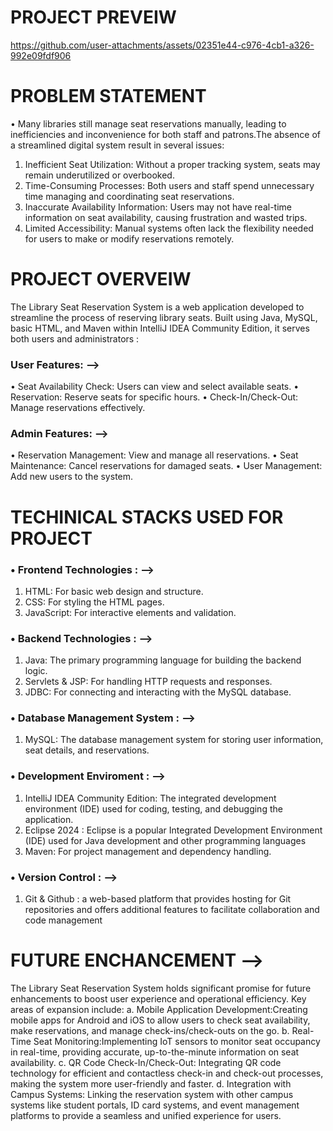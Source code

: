 # PROJECT PREVEIW 
https://github.com/user-attachments/assets/02351e44-c976-4cb1-a326-992e09fdf906

# PROBLEM STATEMENT
•	Many libraries still manage seat reservations manually, leading to inefficiencies and inconvenience for both staff and patrons.The absence of a streamlined digital system result in several issues:
1.	Inefficient Seat Utilization: Without a proper tracking system, seats may remain underutilized or overbooked.
2.	Time-Consuming Processes: Both users and staff spend unnecessary time managing and coordinating seat reservations.
3.	Inaccurate Availability Information: Users may not have real-time information on seat availability, causing frustration and wasted trips.
4.	Limited Accessibility: Manual systems often lack the flexibility needed for users to make or modify reservations remotely.
   
# PROJECT OVERVEIW
The Library Seat Reservation System is a web application developed to streamline the process of reserving library seats. Built using Java, MySQL, basic HTML, and Maven within IntelliJ IDEA Community Edition, it serves both users and administrators : 

### User Features: -->
•	Seat Availability Check: Users can view and select available seats.
•	Reservation: Reserve seats for specific hours.
•	Check-In/Check-Out: Manage reservations effectively.

### Admin Features: -->
•	Reservation Management: View and manage all reservations.
•	Seat Maintenance: Cancel reservations for damaged seats.
•	User Management: Add new users to the system.

# TECHINICAL STACKS USED FOR PROJECT 

### •	Frontend Technologies : -->
1.	HTML: For basic web design and structure.
2.	CSS: For styling the HTML pages.
3.	JavaScript: For interactive elements and validation.

### •	Backend Technologies : -->
1.	Java: The primary programming language for building the backend logic.
2.	Servlets & JSP: For handling HTTP requests and responses.
3.	JDBC: For connecting and interacting with the MySQL database.

### •	Database Management System : --> 
1.	MySQL: The database management system for storing user information, seat details, and reservations.

### •	Development Enviroment : -->
1.	IntelliJ IDEA Community Edition: The integrated development environment (IDE) used for coding, testing, and debugging the application.
2.	Eclipse 2024 : Eclipse is a popular Integrated Development Environment (IDE) used for Java development and other programming languages
3.	Maven: For project management and dependency handling.

### •	Version Control : -->
1.	Git & Github : a web-based platform that provides hosting for Git repositories and offers additional features to facilitate collaboration and code management

# FUTURE ENCHANCEMENT -->
The Library Seat Reservation System holds significant promise for future enhancements to boost user experience and operational efficiency. Key areas of expansion include:
a.	Mobile Application Development:Creating mobile apps for Android and iOS to allow users to check seat availability, make reservations, and manage check-ins/check-outs on the go.
b.	Real-Time Seat Monitoring:Implementing IoT sensors to monitor seat occupancy in real-time, providing accurate, up-to-the-minute information on seat availability.
c.	QR Code Check-In/Check-Out: Integrating QR code technology for efficient and contactless check-in and check-out processes, making the system more user-friendly and faster.
d.	Integration with Campus Systems: Linking the reservation system with other campus systems like student portals, ID card systems, and event management platforms to provide a seamless and unified experience for users.
